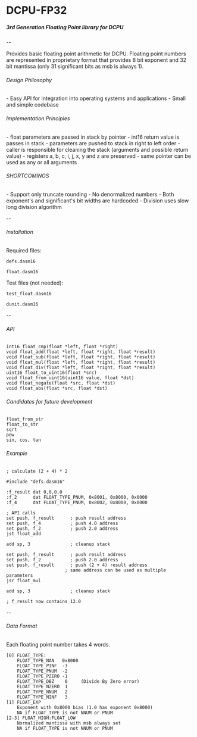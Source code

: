 <h1>DCPU-FP32</h1>
<h5><i>3rd Generation Floating Point library for DCPU</i></h5>
--

Provides basic floating point arithmetic for DCPU. Floating point numbers are represented in proprietary format that provides 8 bit exponent and 32 bit mantissa (only 31 significant bits as msb is always 1).

<h6>Design Philosophy</h6>
 - Easy API for integration into operating systems and applications
 - Small and simple codebase

<h6>Implementation Principles</h6>
 - float parameters are passed in stack by pointer
 - int16 return value is passes in stack
 - parameters are pushed to stack in right to left order
 - caller is responsible for cleaning the stack (arguments and possible return value)
 - registers a, b, c, i, j, x, y and z are preserved
 - same pointer can be used as any or all arguments

<h6>SHORTCOMINGS</h6>
 - Support only truncate rounding
 - No denormalized numbers
 - Both exponent's and significant's bit widths are hardcoded
 - Division uses slow long division algorithm

--

<h6>Installation</h6>

Required files:

    defs.dasm16

    float.dasm16

Test files (not needed):

    test_float.dasm16
    
    dunit.dasm16

--

<h6>API</h6>

    int16 float_cmp(float *left, float *right)
    void float_add(float *left, float *right, float *result)
    void float_sub(float *left, float *right, float *result)
    void float_mul(float *left, float *right, float *result)
    void float_div(float *left, float *right, float *result)
    uint16 float_to_uint16(float *src)
    void float_from_uint16(uint16 value, float *dst)
    void float_negate(float *src, float *dst)
    void float_abs(float *src, float *dst)

<h6>Candidates for future development</h6>

    float_from_str
    float_to_str
    sqrt
    pow
    sin, cos, tan

<h6>Example</h6>

    ; calculate (2 + 4) * 2
    
    #include "defs.dasm16"
    
    :f_result dat 0,0,0,0
    :f_2      dat FLOAT_TYPE_PNUM, 0x8001, 0x8000, 0x0000
    :f_4      dat FLOAT_TYPE_PNUM, 0x8002, 0x8000, 0x0000
    
    ; API calls
    set push, f_result      ; push result address
    set push, f_4           ; push 4.0 address
    set push, f_2           ; push 2.0 address
    jst float_add
    
    add sp, 3               ; cleanup stack
    
    set push, f_result      ; push result address
    set push, f_2           ; push 2.0 address
    set push, f_result      ; push (2 + 4) result address
                          ; same address can be used as multiple parameters
    jsr float_mul
    
    add sp, 3               ; cleanup stack
    
    ; f_result now contains 12.0

--

<h6>Data Format</h6>

Each floating point number takes 4 words.

    [0] FLOAT_TYPE:
        FLOAT_TYPE_NAN   0x8000
        FLOAT_TYPE_PINF  -3
        FLOAT_TYPE_PNUM  -2
        FLOAT_TYPE_PZERO -1
        FLOAT_TYPE_DBZ    0     (Divide By Zero error)
        FLOAT_TYPE_NZERO  1
        FLOAT_TYPE_NNUM   2
        FLOAT_TYPE_NINF   3
    [1] FLOAT_EXP
        Exponent with 0x8000 bias (1.0 has exponent 0x8000)
        NA if FLOAT_TYPE is not NNUM or PNUM
    [2-3] FLOAT_HIGH:FLOAT_LOW
        Normalized mantissa with msb always set
        NA if FLOAT_TYPE is not NNUM or PNUM

